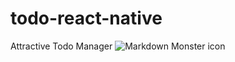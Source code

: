 # todo-react-native
Attractive Todo Manager
<img src="https://drive.google.com/file/d/1rEYWLjve0l_jl0vUU4njGmjFmw_6VLbz/view?usp=sharing"
     alt="Markdown Monster icon"
  />
